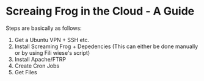 
# Screaing Frog in the Cloud - A Guide

Steps are basically as follows:

1. Get a Ubuntu VPN + SSH etc.
2. Install Screaming Frog + Depedencies (This can either be done manually or by using Fili wiese's script)
3. Install Apache/FTRP 
4. Create Cron Jobs
5. Get Files

